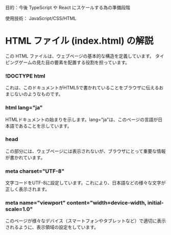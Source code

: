 目的：今後 TypeScript や React にスケールする為の準備段階

使用技術： JavaScript/CSS/HTML

<h1>HTML ファイル (index.html) の解説</h1>

この HTML ファイルは、ウェブページの基本的な構造を定義しています。
タイピングゲームの見た目の要素を配置する役割を担っています。

<h3>!DOCTYPE html</h3> これは、このドキュメントがHTML5で書かれていることをブラウザに伝えるおまじないのようなものです。

<h3>html lang="ja"</h3> HTMLドキュメントの始まりを示します。lang="ja"は、このページの言語が日本語であることを示しています。

<h3>head</h3> この部分には、ウェブページには表示されないが、ブラウザにとって重要な情報が書かれています。

<h3>meta charset="UTF-8"</h3> 文字コードをUTF-8に設定しています。これにより、日本語などの様々な文字が正しく表示されます。

<h3>meta name="viewport" content="width=device-width, initial-scale=1.0"</h3> このページが様々なデバイス（スマートフォンやタブレットなど）で適切に表示されるように、表示領域の設定をしています。

<h3><title></h3> ブラウザのタブやウィンドウに表示されるページのタイトルです。

<h3>link rel="stylesheet" href="style.css"</h3> style.cssという名前のCSSファイルを読み込んでいます。このファイルに書かれたルールによって、見た目が装飾されます。

<h3>body</h3> この部分には、実際にウェブページに表示されるすべての内容が含まれます。
       
<h3>div class="box"</h3> タイトルを表示するための箱（div）です。CSSで特別なアニメーションが設定されています。
       
<h3>br</h3> 改行タグです。
       
<h3>div class="game-container"</h3> ゲームの主要な要素をまとめるための大きな箱です。この中にゲームに必要な部品が入っています。
         
<h3>div id="wordDisplay" class="word-display"</h3> 表示される単語が表示される場所です。JavaScriptからこの要素にアクセスするためにid="wordDisplay"が設定されています。
         
<h3>input type="text" id="textInput" class="text-input" placeholder="ここに単語を入力..." autofocus</h3> ユーザーが単語を入力するためのテキスト入力欄です。
         
<h3>type="text"</h3> テキスト入力欄であることを示します。
         
<h3>id="textInput"</h3> JavaScriptからアクセスするための識別子です。
         
<h3>placeholder="ここに単語を入力..."</h3> 入力欄が空のときに表示されるヒントのテキストです。
         
<h3>autofocus</h3> ページが読み込まれたときに、自動的にこの入力欄にカーソルが置かれるようにします。
         
<h3>button id="startButton" class="start-button"></h3> ゲームを開始するためのボタンです。

<h3>div id="feedback" class="feedback"</h3> 入力の正誤などのフィードバックメッセージが表示される場所です。

<h3>div id="scoreDisplay" class="score-display"</h3> 現在のスコアが表示される場所です。

<h3>script src="script.js"</h3> script.jsという名前のJavaScriptファイルを読み込んでいます。このファイルに書かれたコードによって、ゲームの動き（ロジック）が制御されます。

<h1>CSSファイル (style.css) の解説</h1>

この CSS ファイルは、HTML で定義された要素の見た目を装飾（スタイル付け）しています。

色、サイズ、配置などを設定することで、タイピングゲームのデザインを作成しています。

- body:

  - font-family: テキストのフォントを設定しています。タイピングゲームに適した等幅フォントが使われています。

  - display: flex;, flex-direction: column;, align-items: center;: ページ全体のコンテンツを縦方向に中央揃えに配置するために Flexbox を使用しています。

  - min-height: 100vh;: ページの高さがブラウザの表示領域の高さと同じになるように設定しています。

  - margin: 0;, padding-top: 50px;: 余白を調整しています。

  - background-color, color: 背景色と文字色を設定しています。

- .game-container: ゲーム全体のコンテナのスタイルです。

  - background-color, padding, border-radius, box-shadow: 背景色、余白、角の丸み、影を設定して、ゲームエリアが目立つようにしています。

  - text-align: center;: このコンテナ内のテキストを中央揃えにします。

  - width: 100%;, max-width: 600px;: 幅を画面いっぱいに広げつつ、最大幅を 600px に制限しています。

- .word-display: 表示される単語のスタイルです。

  - font-size, font-weight: フォントサイズと太さを設定して、単語が大きく目立つようにしています。

  - margin-bottom, padding, background-color, border-radius: 下余白、内側の余白、背景色、角の丸みを設定しています。

  - min-height: 60px;: 単語が表示されていないときでも、表示エリアの高さが確保されるようにしています。

  - display: flex;, justify-content: center;, align-items: center;: 単語を垂直方向、水平方向ともに中央に配置するために Flexbox を使用しています。

- .text-input: ユーザーが入力するテキストボックスのスタイルです。

  - width, padding, font-size: 幅、内側の余白、フォントサイズを設定しています。

  - border, border-radius: 枠線と角の丸みを設定しています。

  - background-color, color: 背景色と文字色を設定しています。

  - outline: none;: フォーカスしたときに表示されるブラウザデフォルトの枠線を消しています。

  - transition: border-color 0.3s ease;: 枠線の色が変化するときに、滑らかなアニメーションになるように設定しています。

  - :focus: テキストボックスにフォーカスが当たったときの枠線の色を設定しています。

- .start-button: ゲーム開始ボタンのスタイルです。

  - padding, font-size, cursor: 内側の余白、フォントサイズ、カーソルをポインターにする設定です。

  - background-color, color, border, border-radius: 背景色、文字色、枠線なし、角の丸みを設定しています。

  - transition: ホバー時の背景色の変化を滑らかにします。

  - :hover: マウスカーソルがボタンの上に乗ったときの背景色を設定しています。

- .feedback: フィードバックメッセージのスタイルです。

  - font-size, margin-bottom: フォントサイズと下余白を設定しています。

  - min-height: 25px;: メッセージがないときでも高さが確保されるようにしています。

  - .feedback.correct: 正解時の文字色を設定しています。

  - .feedback.wrong: 間違い時の文字色を設定しています。

- .score-display: スコア表示のスタイルです。

  - font-size, font-weight, color: フォントサイズ、太さ、色を設定して、スコアが目立つようにしています。

- .correct-char: 単語表示で、正しく入力された文字の色です。

- .wrong-char: 単語表示で、間違って入力された文字の色と下線です。

- .box: 「簡易タイピングゲーム」というタイトルが表示される箱のスタイルです。

  - width, height, margin: 幅、高さ、外側の余白を設定しています。

  - display: flex;, align-items: center;, justify-content: center;: テキストを中央に配置するために Flexbox を使用しています。

  - color, font-size, font-weight: 文字色、フォントサイズ、太さを設定しています。

  - position: relative;: 子要素の::before と::after の基準位置を設定しています。

  - transition: ホバー時の変化を滑らかにします。

  - ::before, ::after: これらは擬似要素と呼ばれ、box 要素の前後に追加される仮想的な要素です。このコードでは、box の四隅に装飾的なボーダーを作成し、ホバー時にアニメーションする効果を与えています。

    - content: "";: 擬似要素に内容がないことを示します。

    - width, height, border-top, border-left, border-bottom, border-right: ボーダーの幅、高さ、線のスタイルを設定しています。

    - position: absolute;: 親要素（.box）を基準に配置します。

    - top, left, bottom, right: 配置位置を設定しています。

    - transition, transition-delay: アニメーションの速度と遅延を設定しています。

  - .box:hover:before, .box:hover::after: box 要素にホバーしたときに、擬似要素の幅と高さ、ボーダーの色を変更しています。

  - .box:hover: box 要素にホバーしたときに、背景色を変更し、backdrop-filter: blur(15px);で背景をぼかす効果（すりガラスのような効果）を追加しています。

<h1>JavaScriptファイル (script.js) の解説</h1>

この JavaScript ファイルは、タイピングゲームの実際の動作（ロジック）を制御しています。

HTML 要素を操作し、ユーザーの入力に応じてゲームの状態を変化させます。

1. 要素の取得と初期設定

   const wordDisplay = document.getElementById("wordDisplay");
   const textInput = document.getElementById("textInput");
   const startButton = document.getElementById("startButton");
   const feedbackDisplay = document.getElementById("feedback");
   const scoreDisplay = document.getElementById("scoreDisplay");

   - document.getElementById(): HTML ファイルから指定した id を持つ要素（例: id="wordDisplay"）を取得し、JavaScript で操作できるように変数に格納しています。
     <!-- end list -->

     const words = [
     // ... 単語のリスト ...
     ];

   - words: タイピングゲームで使用する単語のリスト（配列）です。
     <!-- end list -->
     let currentWordIndex = 0;
     let score = 0;
     let gameStarted = false;

- currentWordIndex: 現在表示されている単語が、words 配列の何番目の単語であるかを記録する変数です。

- score: プレイヤーのスコアを記録する変数です。

- gameStarted: ゲームが開始されているかどうかを示す真偽値（true または false）の変数です。

2. ゲーム開始処理 (startGame 関数)

   function startGame() {
   gameStarted = true;
   startButton.disabled = true; // ゲーム開始後はボタンを無効化
   textInput.disabled = false; // 入力欄を有効化
   textInput.value = ""; // 入力欄をクリア
   textInput.focus(); // 入力欄にフォーカス
   score = 0;
   scoreDisplay.textContent = `スコア: ${score}`;
   currentWordIndex = 0;
   shuffleWords(); // 単語リストをシャッフル
   displayWord();
   feedbackDisplay.textContent = ""; // フィードバックをクリア
   }

- ゲームが開始されたことを示す gameStarted を true に設定します。

- スタートボタンを無効化し、入力欄を有効化します。

- 入力欄を空にし、カーソルを合わせます。

- スコアを 0 にリセットし、表示も更新します。

- 現在の単語のインデックスを 0 にリセットします。

- shuffleWords()関数を呼び出して、毎回異なる順番で単語が表示されるように単語リストをシャッフルします。

- displayWord()関数を呼び出して、最初の単語を表示します。

- フィードバックメッセージをクリアします。

3. 単語シャッフル処理 (shuffleWords 関数)

   function shuffleWords() {
   for (let i = words.length - 1; i > 0; i--) {
   const j = Math.floor(Math.random() \* (i + 1));
   [words[i], words[j]] = [words[j], words[i]]; // 配列要素を入れ替える
   }
   }

- フィッシャー-イェーツシャッフルというアルゴリズムを使って、words 配列の単語の並び順をランダムに入れ替えています。

- Math.random()で 0 以上 1 未満の乱数を生成し、Math.floor()で小数点以下を切り捨てることで、ランダムなインデックスを生成しています。

- [words[i], words[j]] = [words[j], words[i]];という書き方は、JavaScript の分割代入という機能を使って、2 つの変数の値を簡単に入れ替える方法です。

4. 単語表示処理 (displayWord 関数)

   function displayWord() {
   if (currentWordIndex < words.length) {
   wordDisplay.textContent = words[currentWordIndex];
   } else {
   wordDisplay.textContent = "ゲーム終了！";
   feedbackDisplay.textContent = `最終スコア: ${score}`;
   textInput.disabled = true;
   startButton.disabled = false;
   gameStarted = false;
   }
   }

- currentWordIndex が words 配列の範囲内であれば、words 配列から現在の単語を取得し、wordDisplay（単語が表示される場所）に表示します。

- すべての単語をタイピングし終えた場合（currentWordIndex が words.length 以上になった場合）は、**「ゲーム終了！」**と表示し、最終スコアを表示します。

- 入力欄を無効化し、スタートボタンを有効化して、ゲームを終了状態に戻します。

5. 入力チェック処理 (checkInput 関数)

   function checkInput() {
   if (!gameStarted) return; // ゲームが開始されていなければ何もしない

   const typedText = textInput.value;
   const currentTargetWord = words[currentWordIndex];

   // 文字ごとの正誤判定（色付け）
   let coloredWord = "";
   let isCorrectPartial = true;
   for (let i = 0; i < currentTargetWord.length; i++) {
   if (i < typedText.length) {
   if (typedText[i] === currentTargetWord[i]) {
   coloredWord += `<span class="correct-char">${currentTargetWord[i]}</span>`;
   } else {
   coloredWord += `<span class="wrong-char">${currentTargetWord[i]}</span>`;
   isCorrectPartial = false; // どこかに間違いがあれば部分一致ではない
   }
   } else {
   coloredWord += currentTargetWord[i]; // まだ入力されていない文字
   }
   }
   wordDisplay.innerHTML = coloredWord; // HTML として表示

   // 完全一致した場合
   if (typedText === currentTargetWord) {
   feedbackDisplay.textContent = "正解！";
   feedbackDisplay.classList.remove("wrong");
   feedbackDisplay.classList.add("correct");
   score++;
   scoreDisplay.textContent = `スコア: ${score}`;
   currentWordIndex++;
   textInput.value = ""; // 入力欄をクリア
   setTimeout(displayWord, 500); // 少し間を置いて次の単語を表示
   } else if (currentTargetWord.startsWith(typedText) && typedText.length > 0) {
   // 部分的に正しいが、まだ完全ではない場合
   feedbackDisplay.textContent = ""; // フィードバックなし
   feedbackDisplay.classList.remove("wrong", "correct");
   } else if (typedText.length > 0) {
   // 間違いがある場合
   feedbackDisplay.textContent = "間違いです！";
   feedbackDisplay.classList.remove("correct");
   feedbackDisplay.classList.add("wrong");
   } else {
   // 入力がない場合
   feedbackDisplay.textContent = "";
   feedbackDisplay.classList.remove("wrong", "correct");
   }
   }

- この関数は、ユーザーが入力するたびに呼び出されます。

- if (!gameStarted) return; : ゲームが開始されていない場合は、これ以降の処理を行いません。

- ユーザーが入力したテキスト(typedText)と、現在表示されている単語(currentTargetWord)を取得します。

- 文字ごとの正誤判定と色付け:

  - ループを使って、currentTargetWord の各文字と typedText の各文字を比較します。

  - もし文字が一致すれば、その文字を<span class="correct-char">で囲み、CSS で緑色になります。

  - 一致しなければ、<span class="wrong-char">で囲み、CSS で赤色＋下線になります。

  - まだ入力されていない文字はそのまま表示されます。

  - 最後に wordDisplay.innerHTML = coloredWord;で、色付けされた単語を HTML として表示します。

- 完全一致した場合:

  - 入力されたテキストが現在の単語と完全に一致したら、「正解！」と表示し、フィードバックの色を緑にします。

  - スコアを 1 増やし、表示を更新します。

  - 次の単語に進むために currentWordIndex を増やします。

  - 入力欄をクリアします。

  - setTimeout(displayWord, 500);を使って、0.5 秒後に次の単語を表示します。これは、ユーザーが正解したことを確認する時間を与えるためです。

- 部分的に正しい場合:

  - 入力されたテキストが現在の単語の先頭部分と一致しているが、まだ完全ではない場合（例: 表示 apple、入力 ap）は、特にフィードバックメッセージは表示しません。

- 間違いがある場合:

  - 入力されたテキストが単語と一致せず、かつ何らかの文字が入力されている場合（例: 表示 apple、入力 apx）は、「間違いです！」と表示し、フィードバックの色を赤にします。

<h4>入力がない場合</h4>
  - 入力欄が空の場合は、フィードバックメッセージをクリアします。

<h3>6. イベントリスナー</h3>

    startButton.addEventListener("click", startGame);
    textInput.addEventListener("input", checkInput); // input イベントでリアルタイムにチェック

- startButton.addEventListener("click", startGame);: スタートボタンがクリックされたときに、startGame 関数が実行されるように設定しています。

- textInput.addEventListener("input", checkInput);: テキスト入力欄に何か文字が入力されるたび（または削除されるたび）に、checkInput 関数が実行されるように設定しています。これにより、ユーザーの入力と同時に単語の正誤判定や色付けがリアルタイムに行われます。

<h3>7. ページロード時の初期設定</h3>

    textInput.disabled = true; // 最初は入力欄を無効化
    wordDisplay.textContent = "さぁ『ゲーム開始』！";

- ページが読み込まれたとき、最初は入力欄を無効にしています。これは、ゲームを開始ボタンを押すまで入力できないようにするためです。

- wordDisplay に「さぁ『ゲーム開始』！」というメッセージを表示し、ユーザーにゲームの開始を促しています。
